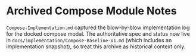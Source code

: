 # Archived Compose Module Notes

`Compose-Implementation.md` captured the blow-by-blow implementation log for the docked compose modal. The authoritative spec and status now live in `docs/implementation/Compose-Baseline-V1.md` (which includes an implementation snapshot), so treat this archive as historical context only.
